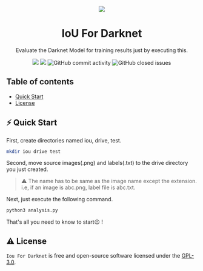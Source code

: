 <p align="center">
  <img width="auto" height="auto" src="https://camo.githubusercontent.com/6b3c6c1109586f5f3ddf8967fa4eaf787c7b45fe3df6d89111d6f9c7c1045769/687474703a2f2f706a7265646469652e636f6d2f6d656469612f66696c65732f6461726b6e65742d626c61636b2d736d616c6c2e706e67">
</p>

<h1 align="center">IoU For Darknet</h1>

<p align="center">
    Evaluate the Darknet Model for training results just by executing this.
</p>

<p align="center">
    <a title="License GNU" href="https://github.com/enfycius/IoU-for-Darknet/blob/main/LICENSE"><img src="https://img.shields.io/badge/license-GPL v3-blue?style=flat-square"></a>
    <a title="Latest release" href="https://github.com/enfycius/IoU-for-Darknet/releases"><img src="https://img.shields.io/github/v/release/enfycius/IoU-for-Darknet?style=flat-square&color=28A745"></a>
    <img alt="GitHub commit activity" src="https://img.shields.io/github/commit-activity/m/enfycius/IoU-for-Darknet"/>
    <img alt="GitHub closed issues" src="https://img.shields.io/github/issues-closed/enfycius/IoU-for-Darknet"/>
</p>

## Table of contents

  * [Quick Start](#quick-start)
  * [License](#license)

## ⚡️ Quick Start

First, create directories named iou, drive, test.

```bash
mkdir iou drive test
```

Second, move source images(.png) and labels(.txt) to the drive directory you just created. 

> :warning: The name has to be same as the image name except the extension. i.e, if an image is abc.png, label file is abc.txt.

Next, just execute the following command.

```bash
python3 analysis.py
```

That's all you need to know to start:wink: !

## :warning: License

`Iou For Darknet` is free and open-source software licensed under the [GPL-3.0](https://github.com/enfycius/IoU-for-Darknet/blob/master/LICENSE).